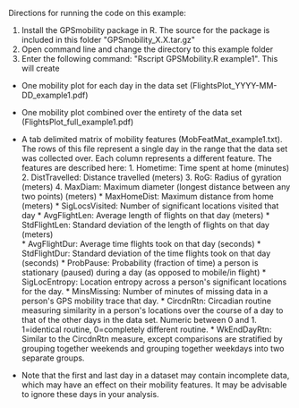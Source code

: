 Directions for running the code on this example:

1. Install the GPSmobility package in R. The source for the package is included in this folder "GPSmobility_X.X.tar.gz"
2. Open command line and change the directory to this example folder
3. Enter the following command: "Rscript GPSMobility.R example1". This will create
 * One mobility plot for each day in the data set (FlightsPlot_YYYY-MM-DD_example1.pdf)
 * One mobility plot combined over the entirety of the data set (FlightsPlot_full_example1.pdf)
 * A tab delimited matrix of mobility features (MobFeatMat_example1.txt). The rows of this file represent a single day in the range that the data set was collected over. Each column represents a different feature. The features are described here:
			1. Hometime:			Time spent at home (minutes)	
			2. DistTravelled:		Distance travelled (meters)
			3. RoG:				Radius of gyration (meters)
			4. MaxDiam:			Maximum diameter (longest distance between any two points) (meters)
			* MaxHomeDist:		Maximum distance from home (meters)
			* SigLocsVisited:	Number of significant locations visited that day
			* AvgFlightLen:		Average length of flights on that day (meters)
			* StdFlightLen:		Standard deviation of the length of flights on that day (meters)		
			* AvgFlightDur:		Average time flights took on that day (seconds)
			* StdFlightDur:		Standard deviation of the time flights took on that day (seconds)
			* ProbPause:			Probability (fraction of time) a person is stationary (paused) during a day (as opposed to mobile/in flight)
			* SigLocEntropy:		Location entropy across a person's significant locations for the day.
			* MinsMissing:		Number of minutes of missing data in a person's GPS mobility trace that day.
			* CircdnRtn:			Circadian routine measuring similarity in a person's locations over the course of a day to that of the other days in the data set. Numeric between 0 and 1. 1=identical routine, 0=completely different routine.
			* WkEndDayRtn:		Similar to the CircdnRtn measure, except comparisons are stratified by grouping together weekends and grouping together weekdays into two separate groups.

			
 * Note that the first and last day in a dataset may contain incomplete data, which may have an effect on their mobility features. It may be advisable to ignore these days in your analysis.
